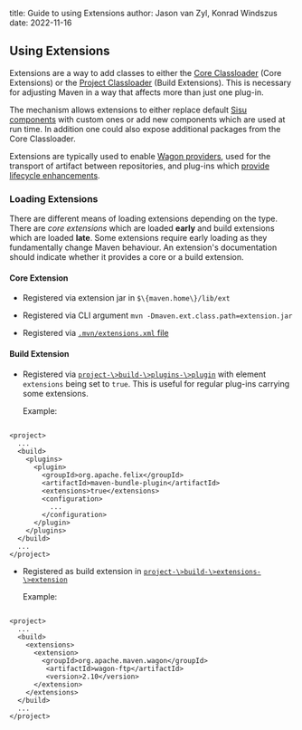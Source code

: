 title: Guide to using Extensions
author: Jason van Zyl, Konrad Windszus
date: 2022-11-16

<!--
Licensed to the Apache Software Foundation (ASF) under one
or more contributor license agreements.  See the NOTICE file
distributed with this work for additional information
regarding copyright ownership.  The ASF licenses this file
to you under the Apache License, Version 2.0 (the
"License"); you may not use this file except in compliance
with the License.  You may obtain a copy of the License at

    http://www.apache.org/licenses/LICENSE-2.0

Unless required by applicable law or agreed to in writing,
software distributed under the License is distributed on an
"AS IS" BASIS, WITHOUT WARRANTIES OR CONDITIONS OF ANY
KIND, either express or implied.  See the License for the
specific language governing permissions and limitations
under the License.
-->
## Using Extensions


 Extensions are a way to add classes to either the [Core Classloader](./guide-maven-classloading.html#Core_Classloader) (Core Extensions) or the [Project Classloader](./guide-maven-classloading.html#Project_Classloaders) (Build Extensions). This is necessary for adjusting Maven in a way that affects more than just one plug-in.


 The mechanism allows extensions to either replace default [Sisu components](https://www.eclipse.org/sisu/) with custom ones or add new components which are used at run time. In addition one could also expose additional packages from the Core Classloader.


 Extensions are typically used to enable [Wagon providers](../../wagon/wagon-providers/), used for the transport of artifact between repositories, and plug-ins which [provide lifecycle enhancements](../../examples/maven-3-lifecycle-extensions.html).


### Loading Extensions


 There are different means of loading extensions depending on the type. There are _core extensions_ which are loaded **early** and build extensions which are loaded **late**. Some extensions require early loading as they fundamentally change Maven behaviour. An extension's documentation should indicate whether it provides a core or a build extension.


#### Core Extension



 - Registered via extension jar in `$\{maven.home\}/lib/ext`

 - Registered via CLI argument `mvn -Dmaven.ext.class.path=extension.jar`

 - Registered via [`.mvn/extensions.xml` file](../../configure.html#mvn-extensions-xml-file)



#### Build Extension



 - Registered via [`project-\>build-\>plugins-\>plugin`](../../pom.html#Plugins) with element `extensions` being set to `true`. This is useful for regular plug-ins carrying some extensions.

   Example:



```

<project>
  ...
  <build>
    <plugins>
      <plugin>
        <groupId>org.apache.felix</groupId>
        <artifactId>maven-bundle-plugin</artifactId>
        <extensions>true</extensions>
        <configuration>
          ...
        </configuration>
      </plugin>
    </plugins>
  </build>
  ...
</project>

```


 - Registered as build extension in [`project-\>build-\>extensions-\>extension`](../../pom.html#Extensions)

   Example:



```

<project>
  ...
  <build>
    <extensions>
      <extension>
        <groupId>org.apache.maven.wagon</groupId>
         <artifactId>wagon-ftp</artifactId>
         <version>2.10</version>
      </extension>
    </extensions>
  </build>
  ...
</project>

```





